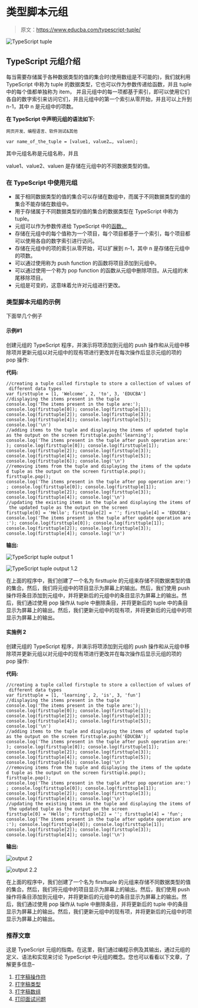 # 类型脚本元组

> 原文：<https://www.educba.com/typescript-tuple/>

![TypeScript tuple](img/8cd939bedd6465ac672c81d09e193d5f.png)



## TypeScript 元组介绍

每当需要存储属于各种数据类型的值的集合时(使用数组是不可能的)，我们就利用 TypeScript 中称为 tuple 的数据类型，它也可以作为参数传递给函数，并且 tuple 中的每个值都单独称为 item， 并且元组中的每一项都基于索引，即可以使用它们各自的数字索引来访问它们，并且元组中的第一个索引从零开始，并且可以上升到 n-1，其中 n 是元组中的项数。

**在 TypeScript 中声明元组的语法如下:**

<small>网页开发、编程语言、软件测试&其他</small>

`var name_of_the_tuple = [value1, value2…, valuen];`

其中元组名称是元组名称，并且

value1、value2、valuen 是存储在元组中的不同数据类型的值。

### 在 TypeScript 中使用元组

*   属于相同数据类型的值的集合可以存储在数组中，而属于不同数据类型的值的集合不能存储在数组中。
*   用于存储属于不同数据类型的值的集合的数据类型在 TypeScript 中称为 tuple。
*   元组可以作为参数传递给 TypeScript 中的[函数。](https://www.educba.com/typescript-functions/)
*   存储在元组中的每个值称为一个项目，每个项目都基于一个索引，每个项目都可以使用各自的数字索引进行访问。
*   存储在元组中的项的索引从零开始，可以扩展到 n-1，其中 n 是存储在元组中的项数。
*   可以通过使用称为 push function 的函数将项目添加到元组中。
*   可以通过使用一个称为 pop function 的函数从元组中删除项目。从元组的末尾移除项目。
*   元组是可变的，这意味着允许对元组进行更改。

### 类型脚本元组的示例

下面举几个例子

#### 示例#1

创建元组的 TypeScript 程序，并演示将项添加到元组的 push 操作和从元组中移除项并更新元组以对元组中的现有项进行更改并在每次操作后显示元组的项的 pop 操作:

**代码:**

`//creating a tuple called firstuple to store a collection of values of different data types
var firsttuple = [1, 'Welcome', 2, 'to', 3, 'EDUCBA'] //displaying the items present in the tuple
console.log('The items present in the tuple are:');
console.log(firsttuple[0]);
console.log(firsttuple[1]);
console.log(firsttuple[2]);
console.log(firsttuple[3]);
console.log(firsttuple[4]);
console.log(firsttuple[5]);
console.log('\n')
//adding items to the tuple and displaying the items of updated tuple as the output on the screen
firsttuple.push('learning');
console.log('The items present in the tuple after push operation are:');
console.log(firsttuple[0]);
console.log(firsttuple[1]);
console.log(firsttuple[2]);
console.log(firsttuple[3]);
console.log(firsttuple[4]);
console.log(firsttuple[5]);
console.log(firsttuple[6]);
console.log('\n')
//removing items from the tuple and displaying the items of the updated tuple as the output on the screen
firsttuple.pop();
firsttuple.pop();
console.log('The items present in the tuple after pop operation are:');
console.log(firsttuple[0]);
console.log(firsttuple[1]);
console.log(firsttuple[2]);
console.log(firsttuple[3]);
console.log(firsttuple[4]);
console.log('\n')
//updating the existing items in the tuple and displaying the items of the updated tuple as the output on the screen
firsttuple[0] = 'Hello';
firsttuple[2] = '';
firsttuple[4] = 'EDUCBA';
console.log('The items present in the tuple after update operation are:');
console.log(firsttuple[0]);
console.log(firsttuple[1]);
console.log(firsttuple[2]);
console.log(firsttuple[3]);
console.log(firsttuple[4]);
console.log('\n')`

**输出:**

![TypeScript tuple output 1](img/7d892ba0d37821e8b4dcc351161d0ad2.png)



![TypeScript tuple output 1.2](img/7903ab567853fa40c7f8c1c3bd8ed31c.png)



在上面的程序中，我们创建了一个名为 firsttuple 的元组来存储不同数据类型的值的集合。然后，我们将元组中的项目显示为屏幕上的输出。然后，我们使用 push 操作将条目添加到元组中，并将更新后的元组中的条目显示为屏幕上的输出。然后，我们通过使用 pop 操作从 tuple 中删除条目，并将更新后的 tuple 中的条目显示为屏幕上的输出。然后，我们更新元组中的现有项，并将更新后的元组中的项显示为屏幕上的输出。

#### 实施例 2

创建元组的 TypeScript 程序，并演示将项添加到元组的 push 操作和从元组中移除项并更新元组以对元组中的现有项进行更改并在每次操作后显示元组的项的 pop 操作:

**代码:**

`//creating a tuple called firstuple to store a collection of values of different data types
var firsttuple = [1, 'learning', 2, 'is', 3, 'fun'] //displaying the items present in the tuple
console.log('The items present in the tuple are:');
console.log(firsttuple[0]);
console.log(firsttuple[1]);
console.log(firsttuple[2]);
console.log(firsttuple[3]);
console.log(firsttuple[4]);
console.log(firsttuple[5]);
console.log('\n')
//adding items to the tuple and displaying the items of updated tuple as the output on the screen
firsttuple.push('EDUCBA');
console.log('The items present in the tuple after push operation are:');
console.log(firsttuple[0]);
console.log(firsttuple[1]);
console.log(firsttuple[2]);
console.log(firsttuple[3]);
console.log(firsttuple[4]);
console.log(firsttuple[5]);
console.log(firsttuple[6]);
console.log('\n')
//removing items from the tuple and displaying the items of the updated tuple as the output on the screen
firsttuple.pop();
firsttuple.pop();
console.log('The items present in the tuple after pop operation are:');
console.log(firsttuple[0]);
console.log(firsttuple[1]);
console.log(firsttuple[2]);
console.log(firsttuple[3]);
console.log(firsttuple[4]);
console.log('\n')
//updating the existing items in the tuple and displaying the items of the updated tuple as the output on the screen
firsttuple[0] = 'Hello';
firsttuple[2] = '';
firsttuple[4] = 'fun';
console.log('The items present in the tuple after update operation are:');
console.log(firsttuple[0]);
console.log(firsttuple[1]);
console.log(firsttuple[2]);
console.log(firsttuple[3]);
console.log(firsttuple[4]);
console.log('\n')`

**输出:**

![output 2](img/24be653cbdccebd4b8ccff635aed1dd2.png)



![output 2.2](img/ec19477a2186f62efb8cb686c86250b9.png)



在上面的程序中，我们创建了一个名为 firsttuple 的元组来存储不同数据类型的值的集合。然后，我们将元组中的项目显示为屏幕上的输出。然后，我们使用 push 操作将条目添加到元组中，并将更新后的元组中的条目显示为屏幕上的输出。然后，我们通过使用 pop 操作从 tuple 中删除条目，并将更新后的 tuple 中的条目显示为屏幕上的输出。然后，我们更新元组中的现有项，并将更新后的元组中的项显示为屏幕上的输出。

### 推荐文章

这是 TypeScript 元组的指南。在这里，我们通过编程示例及其输出，通过元组的定义、语法和实现来讨论 TypeScript 中元组的概念。您也可以看看以下文章，了解更多信息–

1.  [打字稿操作符](https://www.educba.com/typescript-operators/)
2.  [打字稿类型](https://www.educba.com/typescript-types/)
3.  [打字稿数组](https://www.educba.com/typescript-array/)
4.  [打印面试问题](https://www.educba.com/typescript-interview-questions/)





